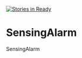 [![Stories in Ready](https://badge.waffle.io/arm11a/SensingAlarm.png?label=ready&title=Ready)](https://waffle.io/arm11a/SensingAlarm)
# SensingAlarm
SensingAlarm
